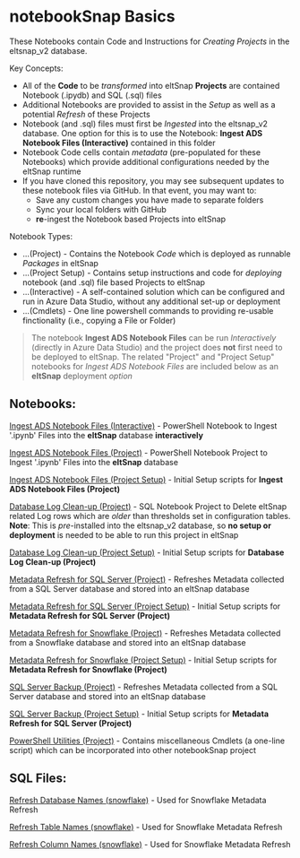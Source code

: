 # notebookSnap Basics

These Notebooks contain Code and Instructions for _Creating Projects_ in the eltsnap_v2 database.

Key Concepts:

- All of the **Code** to be _transformed_ into eltSnap **Projects** are contained Notebook (.ipydb) and SQL (.sql) files
- Additional Notebooks are provided to assist in the _Setup_ as well as a potential _Refresh_ of these Projects
- Notebook (and .sql) files must first be _Ingested_ into the eltsnap_v2 database. One option for this is to use the Notebook: **Ingest ADS Notebook Files (Interactive)** contained in this folder
- Notebook Code cells contain _metadata_ (pre-populated for these Notebooks) which provide additional configurations needed by the eltSnap runtime
- If you have cloned this repository, you may see subsequent updates to these notebook files via GitHub. In that event, you may want to:
    - Save any custom changes you have made to separate folders
    - Sync your local folders with GitHub
    - **re**-ingest the Notebook based Projects into eltSnap

Notebook Types:

- ...(Project) - Contains the Notebook _Code_ which is deployed as runnable _Packages_ in eltSnap
- ...(Project Setup) - Contains setup instructions and code for _deploying_ notebook (and .sql) file based Projects to eltSnap
- ...(Interactive) - A self-contained solution which can be configured and run in Azure Data Studio, without any additional set-up or deployment 
- ...(Cmdlets) - One line powershell commands to providing re-usable finctionality (i.e., copying a File or Folder)

> The notebook **Ingest ADS Notebook Files** can be run _Interactively_ (directly in Azure Data Studio) and the project does **not** first need to be deployed to eltSnap. The related "Project" and "Project Setup" notebooks for _Ingest ADS Notebook Files_ are included below as an **eltSnap** deployment _option_

## Notebooks:

[Ingest ADS Notebook Files (Interactive)](ingest_ads_notebook_files_interactive.ipynb) - PowerShell Notebook to Ingest '.ipynb' Files into the **eltSnap** database **interactively**

[Ingest ADS Notebook Files (Project)](ingest_ads_notebook_files_project.ipynb) - PowerShell Notebook Project to Ingest '.ipynb' Files into the **eltSnap** database

[Ingest ADS Notebook Files (Project Setup)](ingest_ads_notebook_files_project_setup.ipynb) - Initial Setup scripts for **Ingest ADS Notebook Files (Project)**

[Database Log Clean-up (Project)](database_log_cleanup_project.ipynb) - SQL Notebook Project to Delete eltSnap related Log rows which are _older_ than thresholds set in configuration tables. **Note**: This is _pre_-installed into the eltsnap_v2 database, so **no setup or deployment** is needed to be able to run this project in eltSnap

[Database Log Clean-up (Project Setup)](database_log_cleanup_project_setup.ipynb) - Initial Setup scripts for **Database Log Clean-up (Project)**

[Metadata Refresh for SQL Server (Project)](metadata_refresh_for_sql_server_project.ipynb) - Refreshes Metadata collected from a SQL Server database and stored into an eltSnap database

[Metadata Refresh for SQL Server (Project Setup)](metadata_refresh_for_sql_server_project_setup.ipynb) - Initial Setup scripts for **Metadata Refresh for SQL Server (Project)**

[Metadata Refresh for Snowflake (Project)](metadata_refresh_for_snowflake_project.ipynb) - Refreshes Metadata collected from a Snowflake database and stored into an eltSnap database

[Metadata Refresh for Snowflake (Project Setup)](metadata_refresh_for_snowflake_project_setup.ipynb) - Initial Setup scripts for **Metadata Refresh for Snowflake (Project)**

[SQL Server Backup (Project)](sql_server_backup_project.ipynb) - Refreshes Metadata collected from a SQL Server database and stored into an eltSnap database

[SQL Server Backup (Project Setup)](sql_server_backup_project_setup.ipynb) - Initial Setup scripts for **Metadata Refresh for SQL Server (Project)**

[PowerShell Utilities (Project)](powershell_utilities.ipynb) - Contains miscellaneous Cmdlets (a one-line script) which can be incorporated into other notebookSnap project

## SQL Files:

[Refresh Database Names (snowflake)](refresh_database_names_snowflake.sql) - Used for Snowflake Metadata Refresh

[Refresh Table Names (snowflake)](src_to_stg_snowflake_tables.sql) - Used for Snowflake Metadata Refresh

[Refresh Column Names (snowflake)](src_to_stg_snowflake_columns.sql) - Used for Snowflake Metadata Refresh

